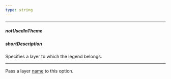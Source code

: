 ```yaml
---
type: string
---
```

---
##### notUsedInTheme

##### shortDescription
Specifies a layer to which the legend belongs.

---
Pass a layer [name](/api-reference/20%20Data%20Visualization%20Widgets/70%20dxVectorMap/1%20Configuration/layers/name.md '/Documentation/ApiReference/Data_Visualization_Widgets/dxVectorMap/Configuration/layers/#name') to this option.